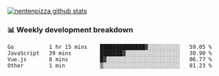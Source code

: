 [![nentenpizza github stats](https://github-readme-stats.vercel.app/api?username=nentenpizza&count_private=true)](https://github.com/anuraghazra/github-readme-stats)

### 📊 Weekly development breakdown
<!--START_SECTION:waka-->

```text
Go           1 hr 15 mins    ██████████████▓░░░░░░░░░░   59.05 %
JavaScript   39 mins         ███████▓░░░░░░░░░░░░░░░░░   30.90 %
Vue.js       8 mins          █▓░░░░░░░░░░░░░░░░░░░░░░░   06.77 %
Other        1 min           ▒░░░░░░░░░░░░░░░░░░░░░░░░   01.23 %
```

<!--END_SECTION:waka-->

